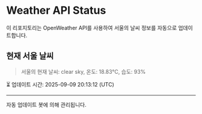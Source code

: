
# Weather API Status

이 리포지토리는 OpenWeather API를 사용하여 서울의 날씨 정보를 자동으로 업데이트합니다.

## 현재 서울 날씨
> 서울의 현재 날씨: clear sky, 온도: 18.83°C, 습도: 93%

⏳ 업데이트 시간: 2025-09-09 20:13:12 (UTC)

---
자동 업데이트 봇에 의해 관리됩니다.
